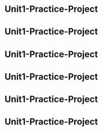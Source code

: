 # Unit1-Practice-Project
# Unit1-Practice-Project
# Unit1-Practice-Project
# Unit1-Practice-Project
# Unit1-Practice-Project
# Unit1-Practice-Project
